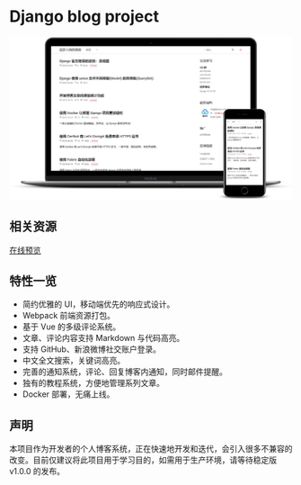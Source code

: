 # Django blog project

![django blog screenshot](./screenshot.png)

## 相关资源

[在线预览](https://www.zmrenwu.com/)

## 特性一览

- 简约优雅的 UI，移动端优先的响应式设计。
- Webpack 前端资源打包。
- 基于 Vue 的多级评论系统。
- 文章、评论内容支持 Markdown 与代码高亮。
- 支持 GitHub、新浪微博社交账户登录。
- 中文全文搜索，关键词高亮。
- 完善的通知系统，评论、回复博客内通知，同时邮件提醒。
- 独有的教程系统，方便地管理系列文章。
- Docker 部署，无痛上线。

## 声明
本项目作为开发者的个人博客系统，正在快速地开发和迭代，会引入很多不兼容的改变。目前仅建议将此项目用于学习目的，如需用于生产环境，请等待稳定版 v1.0.0 的发布。

